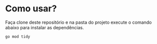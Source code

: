 # Como usar?

Faça clone deste repositório e na pasta do projeto execute o comando abaixo para instalar as dependências.

```shell
go mod tidy 
```

